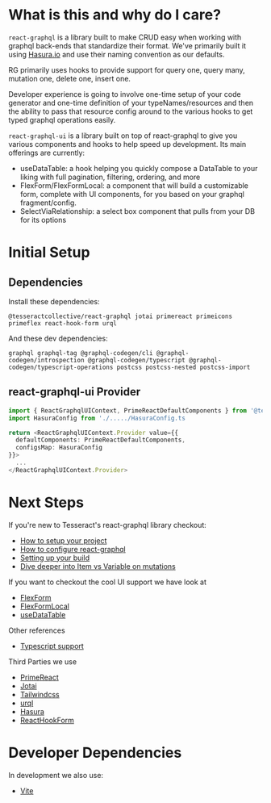 # What is this and why do I care?

`react-graphql` is a library built to make CRUD easy when working with graphql back-ends that standardize their format.  We've primarily built it using [Hasura.io](https://hasura.io) and use their naming convention as our defaults.

RG primarily uses hooks to provide support for query one, query many, mutation one, delete one, insert one.

Developer experience is going to involve one-time setup of your code generator and one-time definition of your typeNames/resources and then the ability to pass that resource config around to the various hooks to get typed graphql operations easily.

`react-graphql-ui` is a library built on top of react-graphql to give you various components and hooks to help speed up development.  Its main offerings are currently: 
* useDataTable: a hook helping you quickly compose a DataTable to your liking with full pagination, filtering, ordering, and more
* FlexForm/FlexFormLocal: a component that will build a customizable form, complete with UI components, for you based on your graphql fragment/config.
* SelectViaRelationship: a select box component that pulls from your DB for its options

# Initial Setup

## Dependencies 
Install these dependencies:

`@tesseractcollective/react-graphql jotai primereact primeicons primeflex react-hook-form urql`

And these dev dependencies:

`graphql graphql-tag @graphql-codegen/cli @graphql-codegen/introspection @graphql-codegen/typescript @graphql-codegen/typescript-operations postcss postcss-nested postcss-import`

## react-graphql-ui Provider

```ts
import { ReactGraphqlUIContext, PrimeReactDefaultComponents } from '@tesseractcollective/react-graphql-ui';
import HasuraConfig from './...../HasuraConfig.ts

return <ReactGraphqlUIContext.Provider value={{
  defaultComponents: PrimeReactDefaultComponents,
  configsMap: HasuraConfig
}}>
  ...
</ReactGraphqlUIContext.Provider>
```

# Next Steps

If you're new to Tesseract's react-graphql library checkout:

* [How to setup your project](SetupYourProject.md)
* [How to configure react-graphql](reactGraphqlConfig.md)
* [Setting up your build](SettingUpYourBuild.md)
* [Dive deeper into Item vs Variable on mutations](ExplainingMutationItemVsVariable.md)

If you want to checkout the cool UI support we have look at

* [FlexForm](FlexForm.md)
* [FlexFormLocal](FlexFormLocal.md)
* [useDataTable](useDataTable.md)

Other references

* [Typescript support](ReactGraphqlTypescriptSupport.md)

Third Parties we use

* [PrimeReact](https://www.primefaces.org/primereact/showcase)
* [Jotai](https://jotai.pmnd.rs/docs/introduction)
* [Tailwindcss](https://tailwindcss.com)
* [urql](https://formidable.com/open-source/urql/docs/)
* [Hasura](https://hasura.io)
* [ReactHookForm](https://react-hook-form.com/api)

# Developer Dependencies

In development we also use:
* [Vite](https://vitejs.dev)